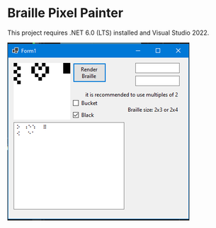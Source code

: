 # Braille Pixel Painter

This project requires .NET 6.0 (LTS) installed and Visual Studio 2022.

![Preview](./preview.png)
